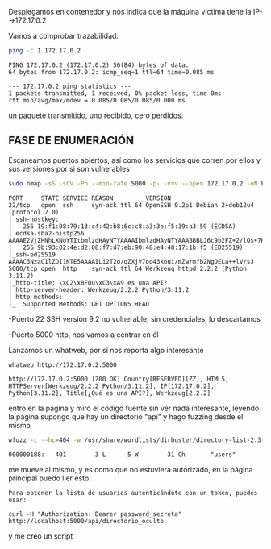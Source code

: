 Desplegamos en contenedor y nos indica que la máquina víctima tiene la IP-->172.17.0.2

Vamos a comprobar trazabilidad:
```bash
ping -c 1 172.17.0.2
```
```
PING 172.17.0.2 (172.17.0.2) 56(84) bytes of data.
64 bytes from 172.17.0.2: icmp_seq=1 ttl=64 time=0.085 ms

--- 172.17.0.2 ping statistics ---
1 packets transmitted, 1 received, 0% packet loss, time 0ms
rtt min/avg/max/mdev = 0.085/0.085/0.085/0.000 ms
```
un paquete transmitido, uno recibido, cero perdidos.

## FASE DE ENUMERACIÓN

Escaneamos puertos abiertos, así como los servicios que corren por ellos y sus versiones por si son vulnerables
```bash
sudo nmap -sS -sCV -Pn --min-rate 5000 -p- -vvv --open 172.17.0.2 -oN PuertosYservicios
```
```
PORT     STATE SERVICE REASON         VERSION
22/tcp   open  ssh     syn-ack ttl 64 OpenSSH 9.2p1 Debian 2+deb12u4 (protocol 2.0)
| ssh-hostkey: 
|   256 19:f1:08:79:13:c4:42:b8:6c:c8:a3:3e:f5:39:a3:59 (ECDSA)
| ecdsa-sha2-nistp256 AAAAE2VjZHNhLXNoYTItbmlzdHAyNTYAAAAIbmlzdHAyNTYAAABBBLJ6c9b2FZ+2/lQs+7H8j9Vkf83is1rphGqioHJ5Udw/zuClnjeZCCWS3dDNfsWKsmC4bDpP+fbL5p7z3Vpj5z0=
|   256 9b:93:02:4e:d2:08:f7:d7:eb:90:48:e4:48:17:1b:f5 (ED25519)
|_ssh-ed25519 AAAAC3NzaC1lZDI1NTE5AAAAILi2T2o/qZXjV7oo43koui/mZwrmfb2NgDELa++lV/sJ
5000/tcp open  http    syn-ack ttl 64 Werkzeug httpd 2.2.2 (Python 3.11.2)
|_http-title: \xC2\xBFQu\xC3\xA9 es una API?
|_http-server-header: Werkzeug/2.2.2 Python/3.11.2
| http-methods: 
|_  Supported Methods: GET OPTIONS HEAD
```

-Puerto 22 SSH versión 9.2 no vulnerable, sin credenciales, lo descartamos

-Puerto 5000 http, nos vamos a centrar en él

Lanzamos un whatweb, por si nos reporta algo interesante

```bash
whatweb http://172.17.0.2:5000
```
```
http://172.17.0.2:5000 [200 OK] Country[RESERVED][ZZ], HTML5, HTTPServer[Werkzeug/2.2.2 Python/3.11.2], IP[172.17.0.2], Python[3.11.2], Title[¿Qué es una API?], Werkzeug[2.2.2]
```

entro en la página y miro el código fuente sin ver nada interesante, leyendo la página supongo que hay un directorio "api" y hago fuzzing desde el mismo
```bash
wfuzz -c --hc=404 -w /usr/share/wordlists/dirbuster/directory-list-2.3-medium.txt  "http://172.17.0.2:5000/api/FUZZ"
```
```
000000188:   401        3 L      5 W        31 Ch       "users"   
```

me mueve al mismo, y es como que no estuviera autorizado, en la página principal puedo ller esto:

```
Para obtener la lista de usuarios autenticándote con un token, puedes usar:

curl -H "Authorization: Bearer password_secreta" http://localhost:5000/api/directorio_oculto
```

y me creo un script
